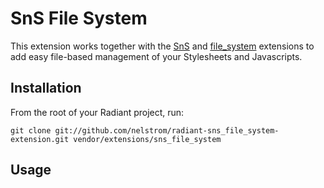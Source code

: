 SnS File System
===============

This extension works together with the [SnS][1] and [file_system][2] extensions to add easy file-based management of your Stylesheets and Javascripts.

Installation
------------

From the root of your Radiant project, run:

    git clone git://github.com/nelstrom/radiant-sns_file_system-extension.git vendor/extensions/sns_file_system

Usage
-----



[1]: http://github.com/SwankInnovations/radiant-sns-extension/
[2]: http://github.com/nelstrom/radiant-file-system-extension/